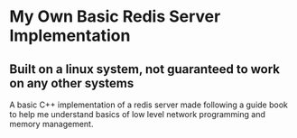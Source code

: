 # My Own Basic Redis Server Implementation
## Built on a linux system, not guaranteed to work on any other systems

A basic C++ implementation of a redis server made following a guide book to help me understand basics of low level network programming and memory management.
